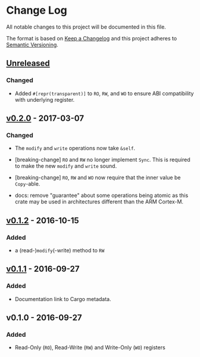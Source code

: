 # Change Log

All notable changes to this project will be documented in this file.

The format is based on [Keep a Changelog](http://keepachangelog.com/)
and this project adheres to [Semantic Versioning](http://semver.org/).

## [Unreleased]

### Changed

- Added `#[repr(transparent)]` to `RO`, `RW`, and `WO` to ensure ABI
  compatibility with underlying register.

## [v0.2.0] - 2017-03-07

### Changed

- The `modify` and `write` operations now take `&self`.

- [breaking-change] `RO` and `RW` no longer implement `Sync`. This is required
  to make the new `modify` and `write` sound.

- [breaking-change] `RO`, `RW` and `WO` now require that the inner value be
  `Copy`-able.

- docs: remove "guarantee" about some operations being atomic as this crate may
  be used in architectures different than the ARM Cortex-M.

## [v0.1.2] - 2016-10-15

### Added

- a (read-)`modify`(-write) method to `RW`

## [v0.1.1] - 2016-09-27

### Added

- Documentation link to Cargo metadata.

## v0.1.0 - 2016-09-27

### Added

- Read-Only (`RO`), Read-Write (`RW`) and Write-Only (`WO`) registers

[Unreleased]: https://github.com/japaric/volatile-register/compare/v0.2.0...HEAD
[v0.2.0]: https://github.com/japaric/volatile-register/compare/v0.1.2...v0.2.0
[v0.1.2]: https://github.com/japaric/volatile-register/compare/v0.1.1...v0.1.2
[v0.1.1]: https://github.com/japaric/volatile-register/compare/v0.1.0...v0.1.1
